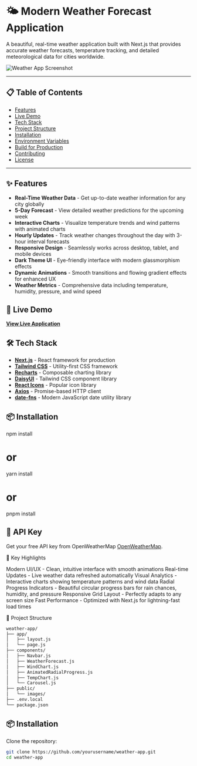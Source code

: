 # 🌤️ Modern Weather Forecast Application

A beautiful, real-time weather application built with Next.js that provides accurate weather forecasts, temperature tracking, and detailed meteorological data for cities worldwide.

![Weather App Screenshot](https://cdn.dribbble.com/userupload/5015400/file/original-c61751cdfbfdaf884a0cc8493917fc1d.png?resize=1600x1200)

---

## 📋 Table of Contents
- [Features](#features)
-  [Live Demo](#LiveDemo)
- [Tech Stack](#tech-stack)
- [Project Structure](#project-structure)
- [Installation](#installation)
- [Environment Variables](#environment-variables)
- [Build for Production](#build-for-production)
- [Contributing](#contributing)
- [License](#license)

---


## ✨ Features

- **Real-Time Weather Data** - Get up-to-date weather information for any city globally
- **5-Day Forecast** - View detailed weather predictions for the upcoming week
- **Interactive Charts** - Visualize temperature trends and wind patterns with animated charts
- **Hourly Updates** - Track weather changes throughout the day with 3-hour interval forecasts
- **Responsive Design** - Seamlessly works across desktop, tablet, and mobile devices
- **Dark Theme UI** - Eye-friendly interface with modern glassmorphism effects
- **Dynamic Animations** - Smooth transitions and flowing gradient effects for enhanced UX
- **Weather Metrics** - Comprehensive data including temperature, humidity, pressure, and wind speed

## 🚀 Live Demo

**[View Live Application](https://weatherclimateapp.vercel.app/)**

## 🛠️ Tech Stack

- **[Next.js](https://nextjs.org/)** - React framework for production
- **[Tailwind CSS](https://tailwindcss.com/)** - Utility-first CSS framework
- **[Recharts](https://recharts.org/)** - Composable charting library
- **[DaisyUI](https://daisyui.com/)** - Tailwind CSS component library
- **[React Icons](https://react-icons.github.io/react-icons/)** - Popular icon library
- **[Axios](https://axios-http.com/)** - Promise-based HTTP client
- **[date-fns](https://date-fns.org/)** - Modern JavaScript date utility library

## 📦 Installation

npm install
# or
yarn install
# or
pnpm install

## 🔑 API Key
Get your free API key from OpenWeatherMap  [OpenWeatherMap](https://openweathermap.org/api).

🎨 Key Highlights

Modern UI/UX - Clean, intuitive interface with smooth animations
Real-time Updates - Live weather data refreshed automatically
Visual Analytics - Interactive charts showing temperature patterns and wind data
Radial Progress Indicators - Beautiful circular progress bars for rain chances, humidity, and pressure
Responsive Grid Layout - Perfectly adapts to any screen size
Fast Performance - Optimized with Next.js for lightning-fast load times

📁 Project Structure
```bash
weather-app/
├── app/
│   ├── layout.js
│   └── page.js
├── components/
│   ├── Navbar.js
│   ├── WeatherForecast.js
│   ├── WindChart.js
│   ├── AnimatedRadialProgress.js
│   ├── TempChart.js
│   └── Carousel.js
├── public/
│   └── images/
├── .env.local
└── package.json
```

## 📦 Installation

Clone the repository:
```bash
git clone https://github.com/yourusername/weather-app.git
cd weather-app

